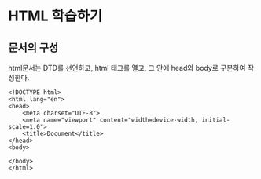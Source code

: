 # HTML 학습하기

## 문서의 구성

html문서는 DTD를 선언하고, html 태그를 열고, 그 안에 head와 body로 구분하여 작성한다.

```
<!DOCTYPE html>
<html lang="en">
<head>
    <meta charset="UTF-8">
    <meta name="viewport" content="width=device-width, initial-scale=1.0">
    <title>Document</title>
</head>
<body>
    
</body>
</html>

```